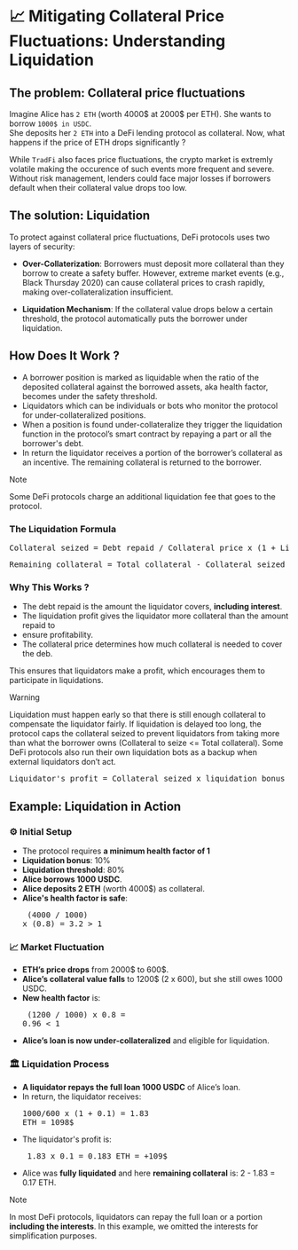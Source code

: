 # 📈  Mitigating Collateral Price Fluctuations: Understanding Liquidation

## The problem: Collateral price fluctuations

Imagine Alice has `2 ETH` (worth 4000$ at 2000$ per ETH). She wants to borrow `1000$ in USDC`.  
She deposits her `2 ETH` into a DeFi lending protocol as collateral. Now, what happens if the price 
of ETH drops significantly ? 

While `TradFi` also faces price fluctuations, the crypto market is extremly volatile making the occurence
of such events more frequent and severe. Without risk management, lenders could face major losses if
borrowers default when their collateral value drops too low. 

## The solution: Liquidation

To protect against collateral price fluctuations, DeFi protocols uses two layers of security:

* **Over-Collaterization**: Borrowers must deposit more collateral than they borrow to create a 
safety buffer. However, extreme market events (e.g., Black Thursday 2020) can cause collateral 
prices to crash rapidly, making over-collateralization insufficient.

* **Liquidation Mechanism**: If the collateral value drops below a certain threshold, the protocol 
automatically puts the borrower under liquidation.

## How Does It Work ?

* A borrower position is marked as liquidable when the ratio of the deposited collateral 
against the borrowed assets, aka health factor, becomes under the safety threshold. 
* Liquidators which can be individuals or bots who monitor the protocol for 
under-collateralized positions.
* When a position is found under-collateralize they trigger the liquidation function in
the protocol’s smart contract by repaying a part or all the borrower's debt.
* In return the liquidator receives a portion of the borrower’s collateral as an incentive.
The remaining collateral is returned to the borrower. 

> [!NOTE]  
> Some DeFi protocols charge an additional liquidation fee that goes to the protocol.

###  The Liquidation Formula

<pre>
Collateral seized = Debt repaid / Collateral price x (1 + Liquidation bonus)
</pre>

<pre>
Remaining collateral = Total collateral - Collateral seized
</pre>

### Why This Works ?

* The debt repaid is the amount the liquidator covers, **including interest**.
* The liquidation profit gives the liquidator more collateral than the amount repaid to 
* ensure profitability.
* The collateral price determines how much collateral is needed to cover the deb.

This ensures that liquidators make a profit, which encourages them to participate in liquidations. 

> [!WARNING]
> Liquidation must happen early so that there is still enough collateral to compensate the liquidator
> fairly. If liquidation is delayed too long, the protocol caps the collateral seized to prevent 
> liquidators from taking more than what the borrower owns (Collateral to seize 
> <= Total collateral).  Some DeFi protocols also run their own liquidation bots as a backup when 
> external liquidators don’t act.

<pre>
Liquidator's profit = Collateral seized x liquidation bonus
</pre>

## Example: Liquidation in Action

### ⚙️ Initial Setup
* The protocol requires **a minimum health factor of 1**
* **Liquidation bonus**: 10%
* **Liquidation threshold**: 80%
* **Alice borrows 1000 USDC**.
* **Alice deposits 2 ETH** (worth 4000$) as collateral.
* **Alice's health factor is safe**: <pre> (4000 / 1000) x (0.8) = 3.2 > 1 </pre> 

### 📈 Market Fluctuation
* **ETH’s price drops** from 2000$ to 600$.
* **Alice’s collateral value falls** to 1200$ (2 x 600), but she still owes 1000 USDC.
* **New health factor** is: <pre> (1200 / 1000) x 0.8 = 0.96 < 1 </pre>
* **Alice’s loan is now under-collateralized** and eligible for liquidation.

### 🏛️ Liquidation Process
* **A liquidator repays the full loan 1000 USDC** of Alice’s loan.
* In return, the liquidator receives: <pre>1000/600 x (1 + 0.1) = 1.83 ETH = 1098$</pre>
* The liquidator's profit is: <pre> 1.83 x 0.1 = 0.183 ETH = +109$ </pre>
* Alice was **fully liquidated** and here **remaining collateral** is: 2 - 1.83 = 0.17 ETH. 

> [!NOTE]  
> In most DeFi protocols, liquidators can repay the full loan or a portion **including the
> interests**. In this example, we omitted the interests for simplification purposes.